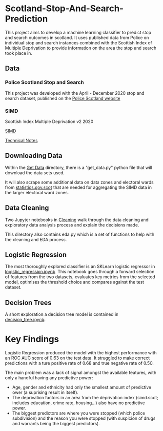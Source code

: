 # Scotland-Stop-And-Search-Prediction

This project aims to develop a machine learning classifier to predict stop and search outcomes in scotland. It uses published data from Police on individual stop and search instances combined with the Scottish Index of Multiple Deprivation to provide information on the area the stop and search took place in.

## Data

### Police Scotland Stop and Search

This project was developed with the April - December 2020 stop and search dataset, published on the [Police Scotland website](https://www.scotland.police.uk/about-us/police-scotland/stop-and-search/data-publication/)

### SIMD

Scottish Index Multiple Deprivation v2 2020

[SIMD](http//simd.scot])

[Technical Notes](https://www.gov.scot/binaries/content/documents/govscot/publications/statistics/2020/09/simd-2020-technical-notes/documents/simd-2020-technical-notes/simd-2020-technical-notes/govscot%3Adocument/SIMD%2B2020%2Btechnical%2Bnotes.pdf)

## Downloading Data

Within the [Get Data](https://github.com/adhardy/Scotland-Stop-And-Search-Prediction/tree/main/1%20Get%20Data) directory, there is a "get_data.py" python file that will download the data sets used.

It will also scrape some additional data on data zones and electoral wards from [statistics.gov.scot](https://statistics.gov.scot/home) that are needed for aggregating the SIMD data in the larger electoral ward zones.

## Data Cleaning

Two Jupyter notebooks in [Cleaning](https://github.com/adhardy/Scotland-Stop-And-Search-Prediction/tree/main/2%20Cleaning) walk through the data cleaning and exploratory data analysis process and explain the decisions made.

This directory also contains eda.py which is a set of functions to help with the cleaning and EDA process.

## Logistic Regression

The most thoroughly explored classifier is an SKLearn logistic regressor in [logistic_regression.ipynb](https://github.com/adhardy/Scotland-Stop-And-Search-Prediction/blob/main/3%20Logistic%20Regression/logistic_regression.ipynb). This notebook goes through a forward selection of features from the two datasets, evaluates key metrics from the selected model, optimises the threshold choice and compares against the test dataset.

## Decision Trees

A short exploration a decision tree model is contained in [decision_tree.ipynb](https://github.com/adhardy/Scotland-Stop-And-Search-Prediction/blob/main/4%20Other%20Models/decision_tree.ipynb).

# Key Findings

Logistic Regression produced the model with the highest performance with an ROC AUC score of 0.63 on the test data. It struggled to make correct predictions with a ture positive rate of 0.68 and true negative rate of 0.50.

The main problem was a lack of signal amongst the available features, with only a handful having any predictive power:

- Age, gender and ethnicity had only the smallest amount of predictive ower (a suprising result in itself).
- The deprivation factors in an area from the deprivation index (simd.scot; includes education, crime rate, housing...) also have no predictive power.
- The biggest predictors are where you were stopped (which police subdivision) and the reason you were stopped (with suspicion of drugs and warrants being the biggest predictors).
